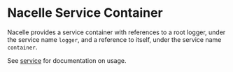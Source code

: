 # Nacelle Service Container

Nacelle provides a service container with references to a root logger, under
the service name `logger`, and a reference to itself, under the service name
`container`.

See [service](https://github.com/go-nacelle/service) for documentation on usage.

